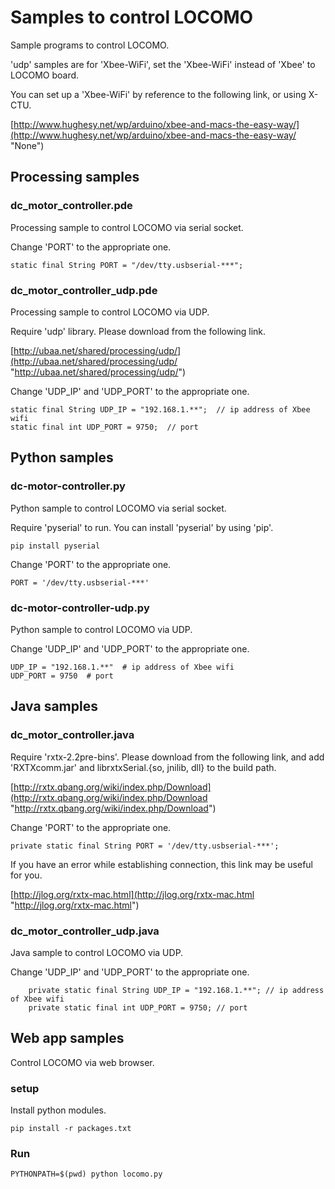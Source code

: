 # Samples to control LOCOMO

Sample programs to control LOCOMO.

'udp' samples are for 'Xbee\-WiFi', set the 'Xbee\-WiFi' instead of 'Xbee' to LOCOMO board.

You can set up a 'Xbee\-WiFi' by reference to the following link, or using X\-CTU.

[http://www.hughesy.net/wp/arduino/xbee-and-macs-the-easy-way/](http://www.hughesy.net/wp/arduino/xbee-and-macs-the-easy-way/ "None")

## Processing samples

### dc_motor_controller.pde

Processing sample to control LOCOMO via serial socket.

Change 'PORT' to the appropriate one.

	static final String PORT = "/dev/tty.usbserial-***";
### dc_motor_controller_udp.pde

Processing sample to control LOCOMO via UDP.

Require 'udp' library. Please download from the following link.

[http://ubaa.net/shared/processing/udp/](http://ubaa.net/shared/processing/udp/ "http://ubaa.net/shared/processing/udp/")

Change 'UDP\_IP' and 'UDP\_PORT' to the appropriate one.

	static final String UDP_IP = "192.168.1.**";  // ip address of Xbee wifi
	static final int UDP_PORT = 9750;  // port
## Python samples

### dc-motor-controller.py

Python sample to control LOCOMO via serial socket.

Require 'pyserial' to run. You can install 'pyserial' by using 'pip'.

	pip install pyserial
Change 'PORT' to the appropriate one.

	PORT = '/dev/tty.usbserial-***'
### dc-motor-controller-udp.py

Python sample to control LOCOMO via UDP.

Change 'UDP\_IP' and 'UDP\_PORT' to the appropriate one.

	UDP_IP = "192.168.1.**"  # ip address of Xbee wifi
	UDP_PORT = 9750  # port
## Java samples

### dc_motor_controller.java

Require 'rxtx\-2.2pre\-bins'. Please download from the following link, and add 'RXTXcomm.jar' and librxtxSerial.{so, jnilib, dll} to the build path.

[http://rxtx.qbang.org/wiki/index.php/Download](http://rxtx.qbang.org/wiki/index.php/Download "http://rxtx.qbang.org/wiki/index.php/Download")

Change 'PORT' to the appropriate one.

	private static final String PORT = '/dev/tty.usbserial-***';
If you have an error while establishing connection, this link may be useful for you.

[http://jlog.org/rxtx-mac.html](http://jlog.org/rxtx-mac.html "http://jlog.org/rxtx-mac.html")

### dc_motor_controller_udp.java

Java sample to control LOCOMO via UDP.

Change 'UDP\_IP' and 'UDP\_PORT' to the appropriate one.

	    private static final String UDP_IP = "192.168.1.**"; // ip address of Xbee wifi
	    private static final int UDP_PORT = 9750; // port
## Web app samples

Control LOCOMO via web browser.

### setup

Install python modules.

	pip install -r packages.txt
### Run

	PYTHONPATH=$(pwd) python locomo.py
